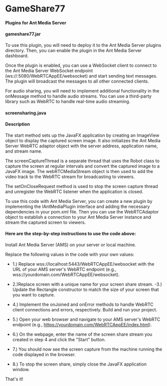 # GameShare77
#### Plugins for Ant Media Server 
#### gameshare77.jar
To use this plugin, you will need to deploy it to the Ant Media Server plugins directory. Then, you can enable the plugin in the Ant Media Server dashboard.

Once the plugin is enabled, you can use a WebSocket client to connect to the Ant Media Server WebSocket endpoint (ws://<server-ip>:5080/WebRTCAppEE/websocket) and start sending text messages. The plugin will broadcast the messages to all other connected clients.

For audio sharing, you will need to implement additional functionality in the onMessage method to handle audio streams. You can use a third-party library such as WebRTC to handle real-time audio streaming.

 #### screensharing.java
  
  #### Description
The start method sets up the JavaFX application by creating an ImageView object to display the captured screen image. It also initializes the Ant Media Server WebRTC adaptor object with the server address, application name, and stream name.

The screenCaptureThread is a separate thread that uses the Robot class to capture the screen at regular intervals and convert the captured image to a JavaFX image. The webRTCMediaStream object is then used to add the video track to the WebRTC stream for broadcasting to viewers.

The setOnCloseRequest method is used to stop the screen capture thread and unregister the WebRTC listener when the application is closed.

To use this code with Ant Media Server, you can create a new plugin by implementing the IAntMediaPlugin interface and adding the necessary dependencies in your pom.xml file. Then you can use the WebRTCAdaptor object to establish a connection to your Ant Media Server instance and stream the captured screen to viewers.

#### Here are the step-by-step instructions to use the code above:

Install Ant Media Server (AMS) on your server or local machine.


Replace the following values in the code with your own values:

- 1.) Replace wss://localhost:5443/WebRTCAppEE/websocket with the URL of your AMS server's WebRTC endpoint (e.g., wss://yourdomain.com/WebRTCAppEE/websocket).
- 2.)Replace screen with a unique name for your screen share stream.
-3.) Update the Rectangle constructor to match the size of your screen that you want to capture.
- 4.) Implement the onJoined and onError methods to handle WebRTC client connections and errors, respectively.
Build and run your project.

- 5.) Open your web browser and navigate to your AMS server's WebRTC endpoint (e.g., https://yourdomain.com/WebRTCAppEE/index.html).

- 6.) On the webpage, enter the name of the screen share stream you created in step 4 and click the "Start" button.

- 7.) You should now see the screen capture from the machine running the code displayed in the browser.

- 8.) To stop the screen share, simply close the JavaFX application window.

That's it!





